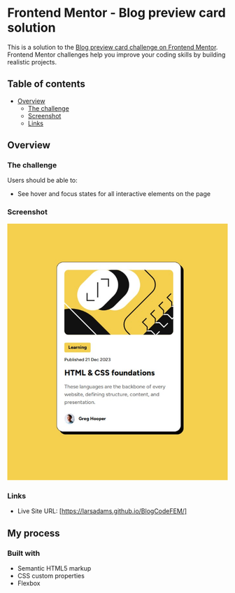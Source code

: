 # Frontend Mentor - Blog preview card solution

This is a solution to the [Blog preview card challenge on Frontend Mentor](https://www.frontendmentor.io/challenges/blog-preview-card-ckPaj01IcS). Frontend Mentor challenges help you improve your coding skills by building realistic projects. 

## Table of contents

- [Overview](#overview)
  - [The challenge](#the-challenge)
  - [Screenshot](#screenshot)
  - [Links](#links)



## Overview

### The challenge

Users should be able to:

- See hover and focus states for all interactive elements on the page

### Screenshot

![](./screenshot.jpg)

### Links

- Live Site URL: [https://larsadams.github.io/BlogCodeFEM/]

## My process

### Built with

- Semantic HTML5 markup
- CSS custom properties
- Flexbox
